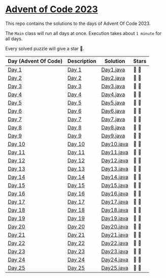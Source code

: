 # [Advent of Code 2023](https://adventofcode.com/2023)

This repo contains the solutions to the days of Advent Of Code 2023.

The `Main` class will run all days at once. Execution takes about `1 minute` for all days.

Every solved puzzle will give a star 🌟.

| Day (Advent Of Code)                           | Description                                       | Solution                                             | Stars |
|------------------------------------------------|---------------------------------------------------|------------------------------------------------------|-------|
| [Day 1](https://adventofcode.com/2023/day/1)   | [Day 1](src/main/resources/day1/description.md)   | [Day1.java](src/main/java/com/rips7/day/Day1.java)   | 🌟 🌟 |
| [Day 2](https://adventofcode.com/2023/day/2)   | [Day 2](src/main/resources/day2/description.md)   | [Day2.java](src/main/java/com/rips7/day/Day2.java)   | 🌟 🌟 |       
| [Day 3](https://adventofcode.com/2023/day/3)   | [Day 3](src/main/resources/day3/description.md)   | [Day3.java](src/main/java/com/rips7/day/Day3.java)   | 🌟 🌟 |       
| [Day 4](https://adventofcode.com/2023/day/4)   | [Day 4](src/main/resources/day4/description.md)   | [Day4.java](src/main/java/com/rips7/day/Day4.java)   | 🌟 🌟 |       
| [Day 5](https://adventofcode.com/2023/day/5)   | [Day 5](src/main/resources/day5/description.md)   | [Day5.java](src/main/java/com/rips7/day/Day5.java)   | 🌟 🌟 |       
| [Day 6](https://adventofcode.com/2023/day/6)   | [Day 6](src/main/resources/day6/description.md)   | [Day6.java](src/main/java/com/rips7/day/Day6.java)   | 🌟 🌟 |       
| [Day 7](https://adventofcode.com/2023/day/7)   | [Day 7](src/main/resources/day7/description.md)   | [Day7.java](src/main/java/com/rips7/day/Day7.java)   | 🌟 🌟 |       
| [Day 8](https://adventofcode.com/2023/day/8)   | [Day 8](src/main/resources/day8/description.md)   | [Day8.java](src/main/java/com/rips7/day/Day8.java)   | 🌟 🌟 |       
| [Day 9](https://adventofcode.com/2023/day/9)   | [Day 9](src/main/resources/day9/description.md)   | [Day9.java](src/main/java/com/rips7/day/Day9.java)   | 🌟 🌟 |       
| [Day 10](https://adventofcode.com/2023/day/10) | [Day 10](src/main/resources/day10/description.md) | [Day10.java](src/main/java/com/rips7/day/Day10.java) | 🌟 🌟 |       
| [Day 11](https://adventofcode.com/2023/day/11) | [Day 11](src/main/resources/day11/description.md) | [Day11.java](src/main/java/com/rips7/day/Day11.java) | 🌟 🌟 |       
| [Day 12](https://adventofcode.com/2023/day/12) | [Day 12](src/main/resources/day12/description.md) | [Day12.java](src/main/java/com/rips7/day/Day12.java) | 🌟 🌟 |       
| [Day 13](https://adventofcode.com/2023/day/13) | [Day 13](src/main/resources/day13/description.md) | [Day13.java](src/main/java/com/rips7/day/Day13.java) | 🌟 🌟 |       
| [Day 14](https://adventofcode.com/2023/day/14) | [Day 14](src/main/resources/day14/description.md) | [Day14.java](src/main/java/com/rips7/day/Day14.java) | 🌟 🌟 |       
| [Day 15](https://adventofcode.com/2023/day/15) | [Day 15](src/main/resources/day15/description.md) | [Day15.java](src/main/java/com/rips7/day/Day15.java) | 🌟 🌟 |       
| [Day 16](https://adventofcode.com/2023/day/16) | [Day 16](src/main/resources/day16/description.md) | [Day16.java](src/main/java/com/rips7/day/Day16.java) | 🌟 🌟 |       
| [Day 17](https://adventofcode.com/2023/day/17) | [Day 17](src/main/resources/day17/description.md) | [Day17.java](src/main/java/com/rips7/day/Day17.java) | 🌟 🌟 |       
| [Day 18](https://adventofcode.com/2023/day/18) | [Day 18](src/main/resources/day18/description.md) | [Day18.java](src/main/java/com/rips7/day/Day18.java) | 🌟 🌟 |       
| [Day 19](https://adventofcode.com/2023/day/19) | [Day 19](src/main/resources/day19/description.md) | [Day19.java](src/main/java/com/rips7/day/Day19.java) | 🌟 🌟 |       
| [Day 20](https://adventofcode.com/2023/day/20) | [Day 20](src/main/resources/day20/description.md) | [Day20.java](src/main/java/com/rips7/day/Day20.java) | 🌟 🌟 |       
| [Day 21](https://adventofcode.com/2023/day/21) | [Day 21](src/main/resources/day21/description.md) | [Day21.java](src/main/java/com/rips7/day/Day21.java) | 🌟 🌟 |       
| [Day 22](https://adventofcode.com/2023/day/22) | [Day 22](src/main/resources/day22/description.md) | [Day22.java](src/main/java/com/rips7/day/Day22.java) | 🌟 🌟 |       
| [Day 23](https://adventofcode.com/2023/day/23) | [Day 23](src/main/resources/day23/description.md) | [Day23.java](src/main/java/com/rips7/day/Day23.java) | 🌟 🌟 |
| [Day 24](https://adventofcode.com/2023/day/24) | [Day 24](src/main/resources/day24/description.md) | [Day24.java](src/main/java/com/rips7/day/Day24.java) | 🌟 🌟 |
| [Day 25](https://adventofcode.com/2023/day/25) | [Day 25](src/main/resources/day25/description.md) | [Day25.java](src/main/java/com/rips7/day/Day25.java) | 🌟 🌟 |%